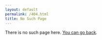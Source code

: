 ```yaml
---
layout: default
permalink: /404.html
title: No Such Page
---
```


There is no such page here. [You can go back](/).
